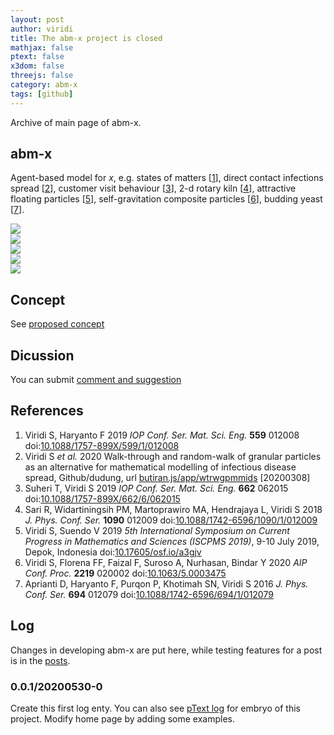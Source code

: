```yaml
---
layout: post
author: viridi
title: The abm-x project is closed
mathjax: false
ptext: false
x3dom: false
threejs: false
category: abm-x
tags: [github]
---
```

Archive of main page of abm-x.

## abm-x
Agent-based model for <i>x</i>, e.g. states of matters [[1](#ref1)], direct contact infections spread [[2](#ref2)], customer visit behaviour [[3](#ref3)], 2-d rotary kiln [[4](#ref4)], attractive floating particles [[5](#ref5)], self-gravitation composite particles [[6](#ref6)], budding yeast [[7](#ref7)].

![](/assets/img/abm-four-phases.png) <br />
![](/assets/img/abm-sir.png) <br />
![](/assets/img/abm-rest-area.png) <br />
![](/assets/img/md-granular.png) <br />
![](/assets/img/md-abm-budding-yeast.png) <br />


## Concept
See [proposed concept](https://github.com/dudung/abm-x/tree/master/concept)


## Dicussion
You can submit [comment and suggestion](https://github.com/dudung/abm-x/issues/1)


## References
1. <a name="ref1"></a> Viridi S, Haryanto F 2019 *IOP Conf. Ser. Mat. Sci. Eng.* **559** 012008 doi:[10.1088/1757-899X/599/1/012008](https://doi.org/10.1088/1757-899X/599/1/012008)
2. Viridi S *et al.* 2020 <a name="ref2"></a> Walk-through and 
random-walk of granular particles as an alternative for mathematical modelling of infectious disease spread, Github/dudung, url [butiran.js/app/wtrwgpmmids](https://raw.githack.com/dudung/butiran.js/master/app/wtrwgpmmids/wtrwgpmmids.html) [20200308]
3. <a name="ref3"></a> Suheri T, Viridi S 2019 *IOP Conf. Ser. Mat. Sci. Eng.* **662** 062015 doi:[10.1088/1757-899X/662/6/062015](https://doi.org/10.1088/1757-899X/662/6/062015)
4. <a name="ref4"></a> Sari R, Widartiningsih PM, Martoprawiro MA, Hendrajaya L, Viridi S 2018 *J. Phys. Conf. Ser.* **1090** 012009 doi:[10.1088/1742-6596/1090/1/012009](https://doi.org/10.1088/1742-6596/1090/1/012009)
5. <a name="ref5"></a> Viridi S, Suendo V 2019 *5th International Symposium on Current Progress in Mathematics and Sciences (ISCPMS 2019)*, 9-10 July 2019, Depok, Indonesia doi:[10.17605/osf.io/a3gjv](https://doi.org/10.17605/osf.io/a3gjv)
6. <a name="ref6"></a> Viridi S, Florena FF, Faizal F, Suroso A, Nurhasan, Bindar Y 2020 *AIP Conf. Proc.* **2219** 020002 doi:[10.1063/5.0003475](https://doi.org/10.1063/5.0003475)
7. <a name="ref7"></a> Aprianti D, Haryanto F, Purqon P, Khotimah SN, Viridi S 2016 *J. Phys. Conf. Ser.* **694** 012079 doi:[10.1088/1742-6596/694/1/012079](http://dx.doi.org/10.1088/1742-6596/694/1/012079)


## Log
Changes in developing abm-x are put here, while testing features for a post is in the [posts](blog).

### 0.0.1/20200530-0
Create this first log enty. You can also see [pText log](https://dudung.github.io/ptext/log.html) for embryo of this project. Modify home page by adding some examples.
